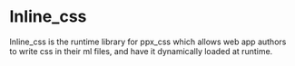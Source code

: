 # Inline_css

Inline\_css is the runtime library for ppx\_css which allows web app authors to
write css in their ml files, and have it dynamically loaded at runtime.
